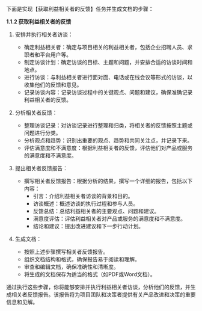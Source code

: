 下面是实现【获取利益相关者的反馈】任务并生成文档的步骤：

**1.1.2 获取利益相关者的反馈**

1. 安排并执行相关者访谈：

   - 确定利益相关者：确定与项目相关的利益相关者，包括企业招聘人员、求职者和平台用户等。
   - 制定访谈计划：确定访谈的目标、主题和问题，并安排合适的访谈时间和地点。
   - 进行访谈：与利益相关者进行面对面、电话或在线会议等形式的访谈，以收集他们的反馈和意见。
   - 记录访谈内容：记录访谈过程中的关键观点、问题和建议，确保准确记录利益相关者的反馈。

2. 分析相关者反馈：

   - 整理访谈记录：对访谈记录进行整理和归类，将相关者的反馈按照主题或问题进行分类。
   - 分析观点和趋势：识别出重要的观点、趋势和共同关注点，并记录下来。
   - 评估满意度和不满意度：根据利益相关者的反馈，评估他们对产品或服务的满意度和不满意度。

3. 提出相关者反馈报告：

   - 撰写相关者反馈报告：根据分析的结果，撰写一个详细的报告，包括以下内容：
     - 引言：介绍利益相关者访谈的背景和目的。
     - 访谈概述：概述访谈的执行过程和参与人员。
     - 反馈总结：总结利益相关者的主要观点、问题和建议。
     - 满意度评估：评估利益相关者对产品或服务的满意度和不满意度。
     - 结论和建议：提出改进建议和下一步行动计划。

4. 生成文档：

   - 按照上述步骤撰写相关者反馈报告。
   - 组织文档结构和格式，确保报告易于阅读和理解。
   - 审查和编辑文档，确保准确性和清晰度。
   - 将生成的文档保存为适当的格式（如PDF或Word文档）。

通过执行这些步骤，你将能够安排并执行利益相关者访谈，分析他们的反馈，并生成相关者反馈报告。该报告将为项目团队和决策者提供有关产品改进和决策的重要信息和见解。
